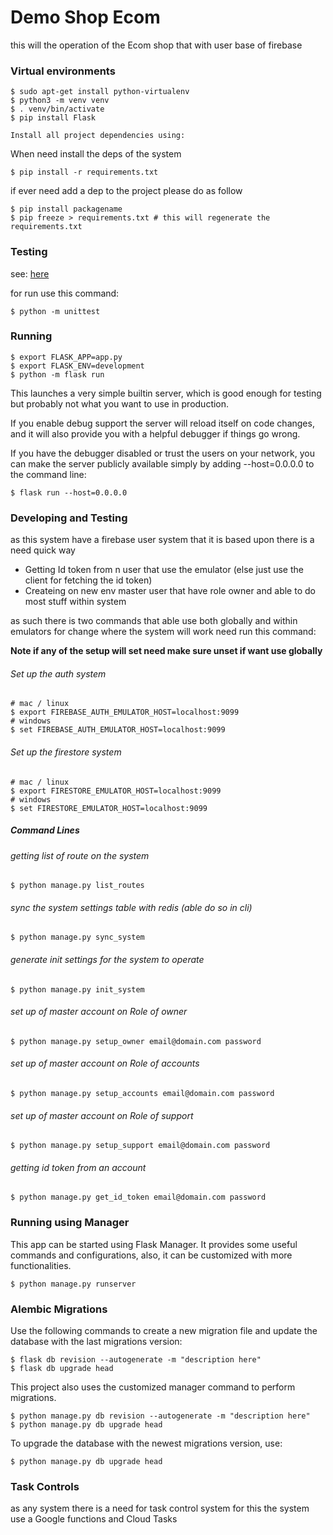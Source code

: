 # Demo Shop Ecom

this will the operation of the Ecom shop that with user base of firebase

### Virtual environments

```angular2html
$ sudo apt-get install python-virtualenv
$ python3 -m venv venv
$ . venv/bin/activate
$ pip install Flask

Install all project dependencies using:

```
When need install the deps of the system
```angular2html
$ pip install -r requirements.txt
```

if ever need add a dep to the project please do as follow
```angular2html
$ pip install packagename
$ pip freeze > requirements.txt # this will regenerate the requirements.txt
```

### Testing
see: [here](https://docs.python.org/3/library/unittest.htm)
<p>
for run use this command:
</p>

```angular2html
$ python -m unittest
```
### Running
 
```angular2html
$ export FLASK_APP=app.py
$ export FLASK_ENV=development
$ python -m flask run
```

This launches a very simple builtin server, which is good enough for testing but probably not what you want to use in production.

If you enable debug support the server will reload itself on code changes, and it will also provide you with a helpful debugger if things go wrong.

If you have the debugger disabled or trust the users on your network, you can make the server publicly available simply by adding --host=0.0.0.0 to the command line:

```angular2html
$ flask run --host=0.0.0.0
```

### Developing and Testing
<p>
as this system have a firebase user system that it is based upon there is a need quick way</p>
<ul>
    <li>Getting Id token from n user that use the emulator (else just use the client for fetching the id token)</li>
    <li>Createing on new env master user that have role owner and able to do most stuff within system</li>
</ul>
as such there is two commands that able use both globally and within emulators
for change where the system will work need run this command:
<p><b>Note if any of the setup will set need make sure unset if want use globally</b></p>

###### Set up the auth system

```angular2html
# mac / linux
$ export FIREBASE_AUTH_EMULATOR_HOST=localhost:9099
# windows
$ set FIREBASE_AUTH_EMULATOR_HOST=localhost:9099
```
###### Set up the firestore system

```angular2html
# mac / linux
$ export FIRESTORE_EMULATOR_HOST=localhost:9099
# windows
$ set FIRESTORE_EMULATOR_HOST=localhost:9099
```

##### Command Lines

###### getting list of route on the system
```angular2html
$ python manage.py list_routes
```

###### sync the system settings table with redis (able do so in cli)
```angular2html
$ python manage.py sync_system
```

###### generate init settings for the system to operate
```angular2html
$ python manage.py init_system
```

###### set up of master account on Role of owner
```angular2html
$ python manage.py setup_owner email@domain.com password
```

###### set up of master account on Role of accounts
```angular2html
$ python manage.py setup_accounts email@domain.com password
```

###### set up of master account on Role of support
```angular2html
$ python manage.py setup_support email@domain.com password
```
###### getting id token from an account
```angular2html
$ python manage.py get_id_token email@domain.com password
```


### Running using Manager

This app can be started using Flask Manager. It provides some useful commands and configurations, also, it can be customized with more functionalities.

```angular2html
$ python manage.py runserver
```

### Alembic Migrations

Use the following commands to create a new migration file and update the database with the last migrations version:

```angular2html
$ flask db revision --autogenerate -m "description here"
$ flask db upgrade head
```

This project also uses the customized manager command to perform migrations.
```angular2html
$ python manage.py db revision --autogenerate -m "description here"
$ python manage.py db upgrade head
```

To upgrade the database with the newest migrations version, use:

```angular2html
$ python manage.py db upgrade head
```

### Task Controls

as any system there is a need for task control system for this the system use a Google functions and Cloud Tasks
